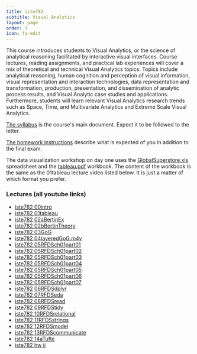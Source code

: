 ```yaml
---
title: iste782
subtitle: Visual Analytics
layout: page
order: 7
icon: fa-edit
---
```


This course introduces students to Visual Analytics, or the science of analytical reasoning facilitated by interactive visual interfaces. Course lectures, reading assignments, and practical lab experiences will cover a mix of theoretical and technical Visual Analytics topics. Topics include analytical reasoning, human cognition and perception of visual information, visual representation and interaction technologies, data representation and transformation, production, presentation, and dissemination of analytic process results, and Visual Analytic case studies and applications. Furthermore, students will learn relevant Visual Analytics research trends such as Space, Time, and Multivariate Analytics and Extreme Scale Visual Analytics.

[The syllabus](assets/iste782syllabus.pdf) is the course's main document. Expect it to be followed to the letter.

[The homework instructions](assets/iste782hwInstr.pdf) describe what is expected of you in addition to the final exam.

The data visualization workshop on day one uses the
[GlobalSuperstore.xls](assets/GlobalSuperstore.xls) spreadsheet and the
[tableau.pdf](assets/tableau.pdf) workbook. The content of the workbook is the same as the 01tableau lecture video listed below. It is just a matter of which format you prefer.

### Lectures (all youtube links)

- [iste782 00intro](https://youtu.be/P06eaRV1a-4)
- [iste782 01tableau](https://youtu.be/iST3Nqb8cHA)
- [iste782 02aBertinEx](https://youtu.be/bRcSxDcZI6M)
- [iste782 02bBertinTheory](https://youtu.be/eMhVjCJo8Lg)
- [iste782 03GoG](https://youtu.be/q5Izci8Nj9Q)
- [iste782 04layeredGoG.m4v](https://youtu.be/kQh82qh9L4k)
- [iste782 05RFDSch01part01](https://youtu.be/80KYG_hNUAI)
- [iste782 05RFDSch01part02](https://youtu.be/R1wZUto0fos)
- [iste782 05RFDSch01part03](https://youtu.be/MlcRTTInb0k)
- [iste782 05RFDSch01part04](https://youtu.be/vopHe3nxri0)
- [iste782 05RFDSch01part05](https://youtu.be/haoUeDr56uQ)
- [iste782 05RFDSch01part06](https://youtu.be/ocn27KhcaVQ)
- [iste782 05RFDSch01part07](https://youtu.be/lWMVuYzS94I)
- [iste782 06RFDSdplyr](https://youtu.be/954GtGOol4I)
- [iste782 07RFDSeda](https://youtu.be/Oy260M34fMU)
- [iste782 08RFDSread](https://youtu.be/Ny6iN0wZcmg)
- [iste782 09RFDStidy](https://youtu.be/m8oLP63zOAs)
- [iste782 10RFDSrelational](https://youtu.be/z-FEw867gN4)
- [iste782 11RFDSstrings](https://youtu.be/wocmvPZRc2Q)
- [iste782 12RFDSmodel](https://youtu.be/35TAERRc9qA)
- [iste782 13RFDScommunicate](https://youtu.be/t2iCjxwDNog)
- [iste782 14aTufte](https://youtu.be/lgs8WBX5ZoE)
- [iste782 hw ii](https://youtu.be/xZRqqjPqMlc)
